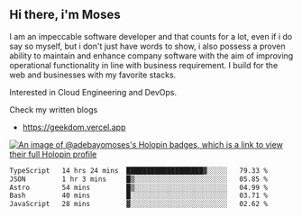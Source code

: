 ## Hi there, i'm Moses

I am an impeccable software developer and that counts for a lot, even if i do say so myself, but i don't just have words to show, i also possess a proven ability to maintain and enhance company software with the aim of improving operational functionality in line with business requirement. I build for the web and businesses with my favorite stacks.

Interested in Cloud Engineering and DevOps.

Check my written blogs
- https://geekdom.vercel.app

[![An image of @adebayomoses's Holopin badges, which is a link to view their full Holopin profile](https://holopin.me/adebayomoses)](https://holopin.io/@adebayomoses)

<!--START_SECTION:waka-->

```txt
TypeScript   14 hrs 24 mins  ███████████████████▓░░░░░   79.33 %
JSON         1 hr 3 mins     █▒░░░░░░░░░░░░░░░░░░░░░░░   05.85 %
Astro        54 mins         █▒░░░░░░░░░░░░░░░░░░░░░░░   04.99 %
Bash         40 mins         █░░░░░░░░░░░░░░░░░░░░░░░░   03.71 %
JavaScript   28 mins         ▓░░░░░░░░░░░░░░░░░░░░░░░░   02.62 %
```

<!--END_SECTION:waka-->
